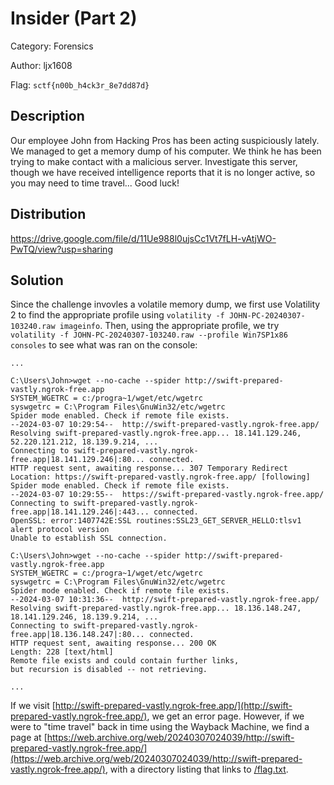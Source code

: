 # Insider (Part 2)

Category: Forensics

Author: ljx1608

Flag: `sctf{n00b_h4ck3r_8e7dd87d}`

## Description

Our employee John from Hacking Pros has been acting suspiciously lately. We managed to get a memory dump of his computer. We think he has been trying to make contact with a malicious server. Investigate this server, though we have received intelligence reports that it is no longer active, so you may need to time travel... Good luck!

## Distribution
https://drive.google.com/file/d/11Ue988l0ujsCc1Vt7fLH-vAtjWO-PwTQ/view?usp=sharing

## Solution

Since the challenge invovles a volatile memory dump, we first use Volatility 2 to find the appropriate profile using `volatility -f JOHN-PC-20240307-103240.raw imageinfo`. Then, using the appropriate profile, we try `volatility -f JOHN-PC-20240307-103240.raw --profile Win7SP1x86 consoles` to see what was ran on the console:

```
...

C:\Users\John>wget --no-cache --spider http://swift-prepared-vastly.ngrok-free.app
SYSTEM_WGETRC = c:/progra~1/wget/etc/wgetrc
syswgetrc = C:\Program Files\GnuWin32/etc/wgetrc
Spider mode enabled. Check if remote file exists.
--2024-03-07 10:29:54--  http://swift-prepared-vastly.ngrok-free.app/
Resolving swift-prepared-vastly.ngrok-free.app... 18.141.129.246, 52.220.121.212, 18.139.9.214, ...
Connecting to swift-prepared-vastly.ngrok-free.app|18.141.129.246|:80... connected.
HTTP request sent, awaiting response... 307 Temporary Redirect
Location: https://swift-prepared-vastly.ngrok-free.app/ [following]
Spider mode enabled. Check if remote file exists.
--2024-03-07 10:29:55--  https://swift-prepared-vastly.ngrok-free.app/
Connecting to swift-prepared-vastly.ngrok-free.app|18.141.129.246|:443... connected.
OpenSSL: error:1407742E:SSL routines:SSL23_GET_SERVER_HELLO:tlsv1 alert protocol version
Unable to establish SSL connection.

C:\Users\John>wget --no-cache --spider http://swift-prepared-vastly.ngrok-free.app
SYSTEM_WGETRC = c:/progra~1/wget/etc/wgetrc
syswgetrc = C:\Program Files\GnuWin32/etc/wgetrc
Spider mode enabled. Check if remote file exists.
--2024-03-07 10:31:36--  http://swift-prepared-vastly.ngrok-free.app/
Resolving swift-prepared-vastly.ngrok-free.app... 18.136.148.247, 18.141.129.246, 18.139.9.214, ...
Connecting to swift-prepared-vastly.ngrok-free.app|18.136.148.247|:80... connected.
HTTP request sent, awaiting response... 200 OK
Length: 228 [text/html]
Remote file exists and could contain further links,
but recursion is disabled -- not retrieving.

...

```

If we visit [http://swift-prepared-vastly.ngrok-free.app/](http://swift-prepared-vastly.ngrok-free.app/), we get an error page. However, if we were to "time travel" back in time using the Wayback Machine, we find a page at [https://web.archive.org/web/20240307024039/http://swift-prepared-vastly.ngrok-free.app/](https://web.archive.org/web/20240307024039/http://swift-prepared-vastly.ngrok-free.app/), with a directory listing that links to [/flag.txt](https://web.archive.org/web/20240307024136/http://swift-prepared-vastly.ngrok-free.app/flag.txt).
